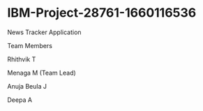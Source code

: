 # IBM-Project-28761-1660116536
News Tracker Application

Team Members

Rhithvik T

Menaga M (Team Lead)

Anuja Beula J

Deepa A


